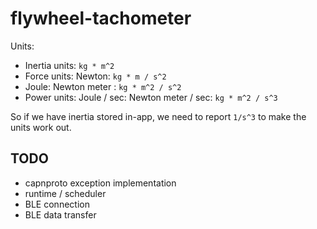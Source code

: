 # flywheel-tachometer
Units:
  * Inertia units: `kg * m^2`
  * Force units: Newton: `kg * m / s^2`
  * Joule: Newton meter : `kg * m^2 / s^2`
  * Power units: Joule / sec: Newton meter / sec: `kg * m^2 / s^3`

So if we have inertia stored in-app, we need to report `1/s^3` to make the units work out.


## TODO
- capnproto exception implementation
- runtime / scheduler
- BLE connection
- BLE data transfer